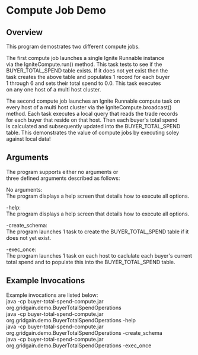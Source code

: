# Compute Job Demo

## Overview
This program demostrates two different compute jobs.

The first compute job launches a single Ignite Runnable instance  
via the IgniteCompute.run() method. This task tests to see if the  
BUYER_TOTAL_SPEND table exists. If it does not yet exist then the  
task creates the above table and populates 1 record for each buyer  
1 through 6 and sets their total spend to 0.0. This task executes  
on any one host of a multi host cluster.  

The second compute job launches an Ignite Runnable compute task on  
every host of a multi host cluster via the IgniteCompute.broadcast()  
method. Each task executes a local query that reads the trade records  
for each buyer that reside on that host. Then each buyer's total spend  
is calculated and subsequently updated into the BUYER_TOTAL_SPEND  
table. This demonstrates the value of compute jobs by executing soley  
against local data!  

## Arguments
The program supports either no arguments or  
three defined arguments described as follows:  

No arguments:  
  The program displays a help screen that details how to execute all options.  

-help:  
  The program displays a help screen that details how to execute all options.  

-create_schema:  
  The program launches 1 task to create the BUYER_TOTAL_SPEND table if it  
  does not yet exist.  
  
-exec_once:  
  The program launches 1 task on each host to caclulate each buyer's current  
  total spend and to populate this into the BUYER_TOTAL_SPEND table.  
  
## Example Invocations
Example invocations are listed below:  
  java -cp buyer-total-spend-compute.jar org.gridgain.demo.BuyerTotalSpendOperations  
  java -cp buyer-total-spend-compute.jar org.gridgain.demo.BuyerTotalSpendOperations -help  
  java -cp buyer-total-spend-compute.jar org.gridgain.demo.BuyerTotalSpendOperations -create_schema  
  java -cp buyer-total-spend-compute.jar org.gridgain.demo.BuyerTotalSpendOperations -exec_once  
